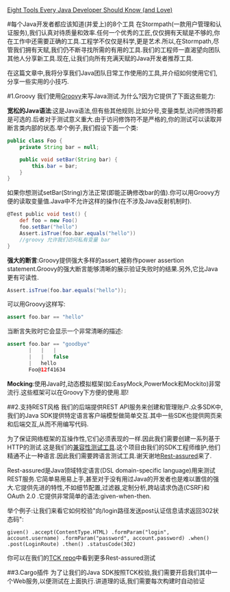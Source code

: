 [Eight Tools Every Java Developer Should Know (and Love)](https://dzone.com/articles/eight-tools-every-java-developer-should-know-and-l)

#每个Java开发者都应该知道(并爱上)的8个工具
在Stormpath(一款用户管理和认证服务),我们认真对待质量和效率.任何一个优秀的工匠,仅仅拥有天赋是不够的,你在工作中还需要正确的工具.工程学不仅仅是科学,更是艺术.所以,在Stormpath,尽管我们拥有天赋,我们仍不断寻找所需的有用的工具.我们的工程师一直渴望向团队其他人分享新工具.现在,让我们向所有充满天赋的Java开发者推荐工具.

在这篇文章中,我将分享我们Java团队日常工作使用的工具,并介绍如何使用它们,分享一些实用的小技巧.

#1.Groovy
我们使用[Groovy](http://www.groovy-lang.org/)来写Java测试.为什么?因为它提供了下面这些能力:

**宽松的Java语法**:这是Java语法,但有些其他规则.比如分号,变量类型,访问修饰符都是可选的.后者对于测试意义重大.由于访问修饰符不是严格的,你的测试可以读取并断言类内部的状态.举个例子,我们假设下面一个类:
``` java
public class Foo {
    private String bar = null;

    public void setBar(String bar) {
        this.bar = bar;
    }
}
```
如果你想测试setBar(String)方法正常(即能正确修改bar的值).你可以用Groovy方便的读取变量值.Java中不允许这样的操作(在不涉及Java反射机制时).
```  groovy
@Test public void test() { 
    def foo = new Foo() 
    foo.setBar("hello") 
    Assert.isTrue(foo.bar.equals("hello"))
    //groovy 允许我们访问私有变量 bar
}
```
**强大的断言**:Groovy提供强大多样的assert,被称作power assertion statement.Groovy的强大断言能够清晰的展示验证失败时的结果.另外,它比Java更有可读性.
``` java
Assert.isTrue(foo.bar.equals("hello"));
```
可以用Groovy这样写:
``` groovy
assert foo.bar == "hello"
```
当断言失败时它会显示一个非常清晰的描述:
``` groovy
assert foo.bar == "goodbye"
       |   |   |
       |   |   false
       |   hello
       Foo@12f41634
```
**Mocking**:使用Java时,动态模拟框架(如:EasyMock,PowerMock和Mockito)非常流行.这些框架可以在Groovy下方便的使用.耶!

##2.支持REST风格
我们的后端提供REST API服务来创建和管理账户.众多SDK中,我们的Java SDK提供特定语言客户端模型做简单交互.其中一些SDK也提供网页来和后端交互,从而不用编写代码.

为了保证网络框架的互操作性,它们必须表现的一样.因此我们需要创建一系列基于HTTP的测试.这是我们的[兼容性测试工具](https://github.com/stormpath/stormpath-framework-tck?utm_source=dzone&utm_medium=post&utm_content=top-tools-java&utm_campaign=java-2016).这个项目由我们的SDK工程师维护,他们精通不止一种语言.因此我们需要跨语言测试工具.谢天谢地[Rest-assured](https://github.com/rest-assured/rest-assured?utm_source=dzone&utm_medium=post&utm_content=top-tools-java&utm_campaign=java-2016)来了.

Rest-assured是Java领域特定语言(DSL domain-specific language)用来测试REST服务.它简单易用易上手,甚至对于没有用过Java的开发者也是难以置信的强大.它提供先进的特性,不如细节配置,过滤器,定制分析,跨站请求伪造(CSRF)和OAuth 2.0 .它提供非常简单的语法:given-when-then.

举个例子:让我们来看它如何校验"向/login路径发送post认证信息请求返回302状态码":
```
given() .accept(ContentType.HTML) .formParam("login", account.username) .formParam("password", account.password) .when() .post(LoginRoute) .then() .statusCode(302)
```
你可以在我们的[TCK repo](https://github.com/stormpath/stormpath-framework-tck)中看到更多Rest-assured测试

##3.Cargo插件
为了让我们的Java SDK按照TCK校验,我们需要开启我们其中一个Web服务,以便测试在上面执行.讲道理的话,我们需要每次构建时自动验证
